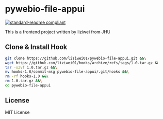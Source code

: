 <!--
 * @Author: liziwei01
 * @Date: 2022-07-11 17:43:09
 * @LastEditors: liziwei01
 * @LastEditTime: 2022-07-11 17:47:08
 * @Description: file content
-->
# pywebio-file-appui

[![standard-readme compliant](https://img.shields.io/badge/readme%20style-standard-brightgreen.svg?style=flat-square)](https://github.com/RichardLitt/standard-readme)

This is a frontend project written by liziwei from JHU

## Clone & Install Hook

```bash
git clone https://github.com/liziwei01/pywebio-file-appui.git &&\
wget https://github.com/liziwei01/hooks/archive/refs/tags/1.0.tar.gz &&\
tar -xzvf 1.0.tar.gz &&\
mv hooks-1.0/commit-msg pywebio-file-appui/.git/hooks &&\
rm -rf hooks-1.0 &&\
rm 1.0.tar.gz &&\
cd pywebio-file-appui
```

## License

MIT License
